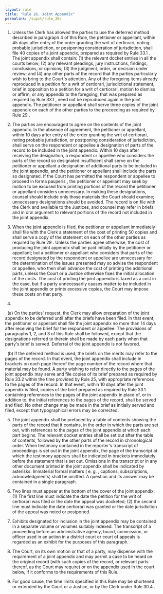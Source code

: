 ```yaml
---
layout: rule
title: "Rule 26. Joint Appendix"
permalink: /supct/rule_26/
---
```


1. Unless the Clerk has allowed the parties to use the deferred method described in paragraph 4 of this Rule, the petitioner or appellant, within 45 days after entry of the order granting the writ of certiorari, noting probable jurisdiction, or postponing consideration of jurisdiction, shall file 40 copies of a joint appendix, prepared as required by Rule 33.1 . The joint appendix shall contain: (1) the relevant docket entries in all the courts below; (2) any relevant pleadings, jury instructions, findings, conclusions, or opinions; (3) the judgment, order, or decision under review; and (4) any other parts of the record that the parties particularly wish to bring to the Court's attention. Any of the foregoing items already reproduced in a petition for a writ of certiorari, jurisdictional statement, brief in opposition to a petition for a writ of certiorari, motion to dismiss or affirm, or any appendix to the foregoing, that was prepared as required by Rule 33.1 , need not be reproduced again in the joint appendix. The petitioner or appellant shall serve three copies of the joint appendix on each of the other parties to the proceeding as required by Rule 29 .


2. The parties are encouraged to agree on the contents of the joint appendix. In the absence of agreement, the petitioner or appellant, within 10 days after entry of the order granting the writ of certiorari, noting probable jurisdiction, or postponing consideration of jurisdiction, shall serve on the respondent or appellee a designation of parts of the record to be included in the joint appendix. Within 10 days after receiving the designation, a respondent or appellee who considers the parts of the record so designated insufficient shall serve on the petitioner or appellant a designation of additional parts to be included in the joint appendix, and the petitioner or appellant shall include the parts so designated. If the Court has permitted the respondent or appellee to proceed in forma pauperis , the petitioner or appellant may seek by motion to be excused from printing portions of the record the petitioner or appellant considers unnecessary. In making these designations, counsel should include only those materials the Court should examine; unnecessary designations should be avoided. The record is on file with the Clerk and available to the Justices, and counsel may refer in briefs and in oral argument to relevant portions of the record not included in the joint appendix.


3. When the joint appendix is filed, the petitioner or appellant immediately shall file with the Clerk a statement of the cost of printing 50 copies and shall serve a copy of the statement on each of the other parties as required by Rule 29 . Unless the parties agree otherwise, the cost of producing the joint appendix shall be paid initially by the petitioner or appellant; but a petitioner or appellant who considers that parts of the record designated by the respondent or appellee are unnecessary for the determination of the issues presented may so advise the respondent or appellee, who then shall advance the cost of printing the additional parts, unless the Court or a Justice otherwise fixes the initial allocation of the costs. The cost of printing the joint appendix is taxed as a cost in the case, but if a party unnecessarily causes matter to be included in the joint appendix or prints excessive copies, the Court may impose these costs on that party.


4.


&nbsp;&nbsp;(a) On the parties' request, the Clerk may allow preparation of the joint appendix to be deferred until after the briefs have been filed. In that event, the petitioner or appellant shall file the joint appendix no more than 14 days after receiving the brief for the respondent or appellee. The provisions of paragraphs 1, 2, and 3 of this Rule shall be followed, except that the designations referred to therein shall be made by each party when that party's brief is served. Deferral of the joint appendix is not favored.


&nbsp;&nbsp;(b) If the deferred method is used, the briefs on the merits may refer to the pages of the record. In that event, the joint appendix shall include in brackets on each page thereof the page number of the record where that material may be found. A party wishing to refer directly to the pages of the joint appendix may serve and file copies of its brief prepared as required by Rule 33.2 within the time provided by Rule 25, with appropriate references to the pages of the record. In that event, within 10 days after the joint appendix is filed, copies of the brief prepared as required by Rule 33.1 containing references to the pages of the joint appendix in place of, or in addition to, the initial references to the pages of the record, shall be served and filed. No other change may be made in the brief as initially served and filed, except that typographical errors may be corrected.


5. The joint appendix shall be prefaced by a table of contents showing the parts of the record that it contains, in the order in which the parts are set out, with references to the pages of the joint appendix at which each part begins. The relevant docket entries shall be set out after the table of contents, followed by the other parts of the record in chronological order. When testimony contained in the reporter's transcript of proceedings is set out in the joint appendix, the page of the transcript at which the testimony appears shall be indicated in brackets immediately before the statement that is set out. Omissions in the transcript or in any other document printed in the joint appendix shall be indicated by asterisks. Immaterial formal matters ( e. g. , captions, subscriptions, acknowledgments) shall be omitted. A question and its answer may be contained in a single paragraph.


6. Two lines must appear at the bottom of the cover of the joint appendix: (1) The first line must indicate the date the petition for the writ of certiorari was filed or the date the appeal was docketed; (2) the second line must indicate the date certiorari was granted or the date jurisdiction of the appeal was noted or postponed.


7. Exhibits designated for inclusion in the joint appendix may be contained in a separate volume or volumes suitably indexed. The transcript of a proceeding before an administrative agency, board, commission, or officer used in an action in a district court or court of appeals is regarded as an exhibit for the purposes of this paragraph.


8. The Court, on its own motion or that of a party, may dispense with the requirement of a joint appendix and may permit a case to be heard on the original record (with such copies of the record, or relevant parts thereof, as the Court may require) or on the appendix used in the court below, if it conforms to the requirements of this Rule.


9. For good cause, the time limits specified in this Rule may be shortened or extended by the Court or a Justice, or by the Clerk under Rule 30.4 .